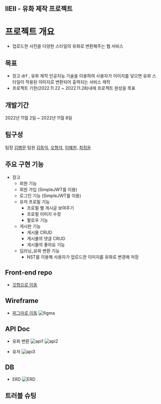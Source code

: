 ## IIEII - 유화 제작 프로젝트

# **프로젝트 개요**
- 업로드한 사진을 다양한 스타일의 유화로 변환해주는 웹 서비스  


## 목표
- 장고 drf , 유화 제작 인공지능 기술을 이용하여 사용자가 이미지를 넣으면 유화 스타일이 적용된 이미지로 변환되어 출력되는 서비스 제작
- 프로젝트 기한(2022.11.22 ~ 2022.11.28)내에 프로젝트 완성을 목표


## 개발기간
2022년 11월 2일 ~ 2022년 11월 8일


## 팀구성
팀장 [김병문](https://github.com/kbm1933)
팀원 [김동익](https://github.com/DongIkkk), [오형석](https://github.com/auberr), [이혜원](https://github.com/wonprogrammer), [최정윤](https://github.com/uniqquej)


## 주요 구현 기능
- 장고
    - 회원 기능
    - 회원 가입 (SimpleJWT를 이용)
    - 로그인 기능 (SimpleJWT를 이용)
    - 유저 프로필 기능
        - 프로필 별 게시글 보여주기
        - 프로필 이미지 수정
        - 팔로우 기능
    - 게시판 기능
        - 게시물 CRUD
        - 게시물의 댓글 CRUD
        - 게시물의 좋아요 기능
    - 딥러닝_유화 변환 기능
        - NST를 이용해 사용자가 업로드한 이미지를 유화로 변경해 저장


## Front-end repo
- [깃헙으로 이동](https://github.com/kbm1933/B2_IIEII_DRF)

## Wireframe
- [피그마로 이동](https://enormous-ragdoll-497.notion.site/221122-a90ad7eaa1194801a9631a411a081d2c)
![figma](https://user-images.githubusercontent.com/6766202/204168797-bed8aaee-3ab4-4e99-9bda-a86542992703.png)


## API Doc
- 유화 변환
![api1](https://user-images.githubusercontent.com/6766202/204169348-2ef4fad3-3cd3-421b-a799-8b131c88f841.png)
![api2](https://user-images.githubusercontent.com/6766202/204169351-a061f901-3635-49e0-a81b-cd309aeff7a8.png)

- 유저
![api3](https://user-images.githubusercontent.com/6766202/204169357-ff2910b2-74c4-43cb-ab46-12ce45c2bee1.png)


## DB
- ERD
![ERD](https://user-images.githubusercontent.com/6766202/204168979-8ec2ee8b-ab9b-4e5e-8a81-afc113c5ebc3.jpg)


## 트러블 슈팅
